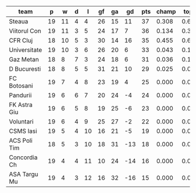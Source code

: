 |     team     | p  | w  | d | l  | gf | ga | gd  | pts | champ | top2  | top3  | top4  |  5-7  | bot4  | bot3  | bot2  |
|--------------|----|----|---|----|----|----|-----|-----|-------|-------|-------|-------|-------|-------|-------|-------|
| Steaua       | 19 | 11 | 4 |  4 | 26 | 15 |  11 |  37 | 0.308 | 0.614 | 0.810 | 0.923 | 0.077 | 0.000 | 0.000 | 0.000|
| Viitorul Con | 19 | 11 | 3 |  5 | 24 | 17 |   7 |  36 | 0.134 | 0.340 | 0.586 | 0.790 | 0.209 | 0.000 | 0.000 | 0.000|
| CFR Cluj     | 18 | 10 | 5 |  3 | 30 | 14 |  16 |  35 | 0.455 | 0.695 | 0.844 | 0.933 | 0.067 | 0.000 | 0.000 | 0.000|
| Universitate | 19 | 10 | 3 |  6 | 26 | 20 |   6 |  33 | 0.043 | 0.140 | 0.291 | 0.495 | 0.488 | 0.000 | 0.000 | 0.000|
| Gaz Metan    | 18 |  8 | 7 |  3 | 24 | 18 |   6 |  31 | 0.036 | 0.112 | 0.239 | 0.424 | 0.545 | 0.000 | 0.000 | 0.000|
| D Bucuresti  | 18 |  8 | 5 |  5 | 31 | 21 |  10 |  29 | 0.025 | 0.099 | 0.224 | 0.408 | 0.556 | 0.000 | 0.000 | 0.000|
| FC Botosani  | 19 |  7 | 4 |  8 | 23 | 19 |   4 |  25 | 0.000 | 0.001 | 0.007 | 0.023 | 0.506 | 0.032 | 0.008 | 0.001|
| Pandurii     | 19 |  6 | 6 |  7 | 20 | 24 |  -4 |  24 | 0.000 | 0.000 | 0.000 | 0.004 | 0.248 | 0.113 | 0.037 | 0.007|
| FK Astra Giu | 19 |  6 | 5 |  8 | 19 | 25 |  -6 |  23 | 0.000 | 0.000 | 0.000 | 0.002 | 0.185 | 0.155 | 0.052 | 0.012|
| Voluntari    | 19 |  6 | 4 |  9 | 25 | 27 |  -2 |  22 | 0.000 | 0.000 | 0.000 | 0.000 | 0.092 | 0.282 | 0.121 | 0.033|
| CSMS Iasi    | 19 |  5 | 4 | 10 | 16 | 21 |  -5 |  19 | 0.000 | 0.000 | 0.000 | 0.000 | 0.016 | 0.709 | 0.442 | 0.176|
| ACS Poli Tim | 18 |  5 | 3 | 10 | 18 | 31 | -13 |  18 | 0.000 | 0.000 | 0.000 | 0.000 | 0.009 | 0.773 | 0.536 | 0.278|
| Concordia Ch | 19 |  4 | 4 | 11 | 10 | 24 | -14 |  16 | 0.000 | 0.000 | 0.000 | 0.000 | 0.002 | 0.950 | 0.861 | 0.658|
| ASA Targu Mu | 19 |  4 | 3 | 12 | 16 | 32 | -16 |  15 | 0.000 | 0.000 | 0.000 | 0.000 | 0.000 | 0.985 | 0.944 | 0.835|
